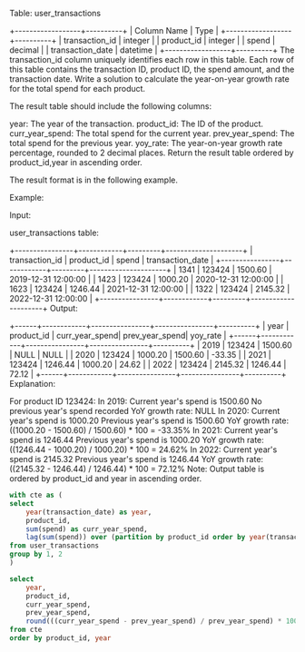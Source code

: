 Table: user_transactions

+------------------+----------+
| Column Name      | Type     | 
+------------------+----------+
| transaction_id   | integer  |
| product_id       | integer  |
| spend            | decimal  |
| transaction_date | datetime |
+------------------+----------+
The transaction_id column uniquely identifies each row in this table.
Each row of this table contains the transaction ID, product ID, the spend amount, and the transaction date.
Write a solution to calculate the year-on-year growth rate for the total spend for each product.

The result table should include the following columns:

year: The year of the transaction.
product_id: The ID of the product.
curr_year_spend: The total spend for the current year.
prev_year_spend: The total spend for the previous year.
yoy_rate: The year-on-year growth rate percentage, rounded to 2 decimal places.
Return the result table ordered by product_id,year in ascending order.

The result format is in the following example.

 

Example:

Input:

user_transactions table:

+----------------+------------+---------+---------------------+
| transaction_id | product_id | spend   | transaction_date    |
+----------------+------------+---------+---------------------+
| 1341           | 123424     | 1500.60 | 2019-12-31 12:00:00 |
| 1423           | 123424     | 1000.20 | 2020-12-31 12:00:00 |
| 1623           | 123424     | 1246.44 | 2021-12-31 12:00:00 |
| 1322           | 123424     | 2145.32 | 2022-12-31 12:00:00 |
+----------------+------------+---------+---------------------+
Output:

+------+------------+----------------+----------------+----------+
| year | product_id | curr_year_spend| prev_year_spend| yoy_rate |
+------+------------+----------------+----------------+----------+
| 2019 | 123424     | 1500.60        | NULL           | NULL     |
| 2020 | 123424     | 1000.20        | 1500.60        | -33.35   |
| 2021 | 123424     | 1246.44        | 1000.20        | 24.62    |
| 2022 | 123424     | 2145.32        | 1246.44        | 72.12    |
+------+------------+----------------+----------------+----------+
Explanation:

For product ID 123424:
In 2019:
Current year's spend is 1500.60
No previous year's spend recorded
YoY growth rate: NULL
In 2020:
Current year's spend is 1000.20
Previous year's spend is 1500.60
YoY growth rate: ((1000.20 - 1500.60) / 1500.60) * 100 = -33.35%
In 2021:
Current year's spend is 1246.44
Previous year's spend is 1000.20
YoY growth rate: ((1246.44 - 1000.20) / 1000.20) * 100 = 24.62%
In 2022:
Current year's spend is 2145.32
Previous year's spend is 1246.44
YoY growth rate: ((2145.32 - 1246.44) / 1246.44) * 100 = 72.12%
Note: Output table is ordered by product_id and year in ascending order.


```sql
with cte as (
select
    year(transaction_date) as year,
    product_id,
    sum(spend) as curr_year_spend,
    lag(sum(spend)) over (partition by product_id order by year(transaction_date)) as prev_year_spend
from user_transactions
group by 1, 2
)

select 
    year,
    product_id,
    curr_year_spend,
    prev_year_spend,
    round(((curr_year_spend - prev_year_spend) / prev_year_spend) * 100, 2) as yoy_rate
from cte
order by product_id, year
```